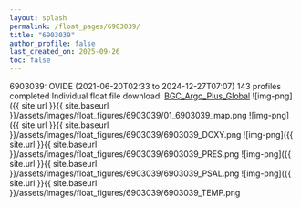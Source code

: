 ```yaml
---
layout: splash
permalink: /float_pages/6903039/
title: "6903039"
author_profile: false
last_created_on: 2025-09-26
toc: false
---
```

 
6903039: OVIDE (2021-06-20T02:33 to 2024-12-27T07:07)
143 profiles completed
Individual float file download: [BGC_Argo_Plus_Global](https://ftp.soest.hawaii.edu/bgc_argo_plus/Individual_Floats/outliers_removed/6903039_Sprof_processed.nc)
![img-png]({{ site.url }}{{ site.baseurl }}/assets/images/float_figures/6903039/01_6903039_map.png
![img-png]({{ site.url }}{{ site.baseurl }}/assets/images/float_figures/6903039/6903039_DOXY.png
![img-png]({{ site.url }}{{ site.baseurl }}/assets/images/float_figures/6903039/6903039_PRES.png
![img-png]({{ site.url }}{{ site.baseurl }}/assets/images/float_figures/6903039/6903039_PSAL.png
![img-png]({{ site.url }}{{ site.baseurl }}/assets/images/float_figures/6903039/6903039_TEMP.png
